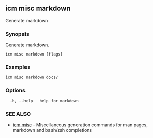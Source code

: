 ## icm misc markdown

Generate markdown

### Synopsis

Generate markdown.

```
icm misc markdown [flags]
```

### Examples

```
icm misc markdown docs/
```

### Options

```
  -h, --help   help for markdown
```

### SEE ALSO

* [icm misc](icm_misc.md)	 - Miscellaneous generation commands for man pages, markdown and bash/zsh completions

